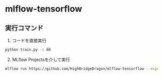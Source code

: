 # mlflow-tensorflow

## 実行コマンド

1. コードを直接実行

```bash
python train.py -s 80
```

2. MLflow Projectsを介して実行

```bash
mlflow run https://github.com/HighBridgeDragon/mlflow-tensorflow --experiment-id={} -v origin/main -P s=80
```
